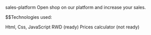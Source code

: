 sales-platform
Open shop on our platform and increase your sales.

$$Technologies used:

Html, Css, JavaScript
RWD (ready)
Prices calculator (not ready)
